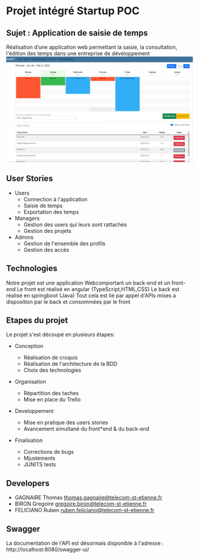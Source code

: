 # Projet intégré Startup POC
## Sujet : Application de saisie de temps

Réalisation d’une application web permettant la saisie, la consultation, l'édition des temps dans une entreprise de développement
![alt text](https://github.com/ElbOoO/Projet_POC/blob/main/front.jpg?raw=true)
## User Stories

- Users
    - Connection à l'application
    - Saisie de temps
    - Exportation des temps
- Managers
    - Gestion des users qui leurs sont rattachés
    - Gestion des projets
- Admins
    - Gestion de l'ensemble des profils
    - Gestion des accès


## Technologies

Notre projet est une application Webcomportant un back-end et un front-end
Le front est réalisé en angular (TypeScript,HTML,CSS)
Le back est réalisé en springboot (Java) 
Tout cela est lié par appel d'APIs mises a disposition par le back et consommées par le front

## Etapes du projet

Le projet s'est découpé en plusieurs étapes:
- Conception
    - Réalisation de croquis
    - Réalisation de l'architecture de la BDD
    - Choix des technologies

- Organisation
    - Répartition des taches
    - Mise en place du Trello

- Developpement
    - Mise en pratique des users stories
    - Avancement simultané du front*end & du back-end

- Finalisation
    - Corrections de bugs
    - Mjustements
    - JUNITS tests

## Developers

- GAGNAIRE Thomas thomas.gagnaire@telecom-st-etienne.fr
- BIRON Gregoire gregoire.biron@telecom-st-etienne.fr
- FELICIANO Ruben ruben.feliciano@telecom-st-etienne.fr

## Swagger
La documentation de l'API est désormais disponible à l'adresse : http://localhost:8080/swagger-ui/
